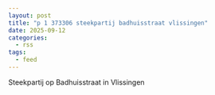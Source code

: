 ```yaml
---
layout: post
title: "p 1 373306 steekpartij badhuisstraat vlissingen"
date: 2025-09-12
categories: 
  - rss
tags: 
  - feed
---
```


Steekpartij op Badhuisstraat in Vlissingen

